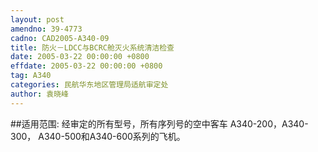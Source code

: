 ```yaml
---
layout: post
amendno: 39-4773
cadno: CAD2005-A340-09
title: 防火－LDCC与BCRC舱灭火系统清洁检查
date: 2005-03-22 00:00:00 +0800
effdate: 2005-03-22 00:00:00 +0800
tag: A340
categories: 民航华东地区管理局适航审定处
author: 袁晓峰
---
```


##适用范围:
经审定的所有型号，所有序列号的空中客车 A340-200，A340-300， A340-500和A340-600系列的飞机。

